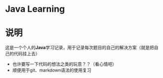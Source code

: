 # Java Learning
# 说明

这是一个个人的**Java**学习记录，用于记录每次题目的自己的解决方案（就是把自己的代码挂上去）

- 也许要写一下代码的想法之类的玩意？？（看心情吧）
- 顺便用于git、markdown语法的使用复习